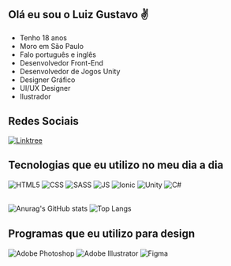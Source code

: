 ## Olá eu sou o Luiz Gustavo ✌️
<ul>
    <li>Tenho 18 anos</li>
    <li>Moro em São Paulo</li>
    <li>Falo português e inglês</li>
    <li>Desenvolvedor Front-End</li>
    <li>Desenvolvedor de Jogos Unity</li>
    <li>Designer Gráfico</li>
    <li>UI/UX Designer</li>
    <li>Ilustrador</li>
</ul>

## Redes Sociais

[![Linktree](https://img.shields.io/badge/linktree-39E09B?style=for-the-badge&logo=linktree&logoColor=white)](https://linktr.ee/luizgustavobs)


## Tecnologias que eu utilizo no meu dia a dia
<div style="display: inline_block;">
    <img align="center" alt="HTML5" src="https://img.shields.io/badge/HTML5-E34F26?style=for-the-badge&logo=html5&logoColor=white"/>
    <img align="center" alt="CSS" src="https://img.shields.io/badge/CSS3-1572B6?style=for-the-badge&logo=css3&logoColor=white"/>
    <img align="center" alt="SASS" src="https://img.shields.io/badge/Sass-CC6699?style=for-the-badge&logo=sass&logoColor=white"/>
    <img align="center" alt="JS" src="https://img.shields.io/badge/JavaScript-323330?style=for-the-badge&logo=javascript&logoColor=F7DF1E"/
    <img align="center" alt="VueJs" src="https://img.shields.io/badge/Vue.js-35495E?style=for-the-badge&logo=vue.js&logoColor=4FC08D"/>
    <img align="center" alt="Ionic" src="https://img.shields.io/badge/Ionic-3880FF?style=for-the-badge&logo=ionic&logoColor=white"/>
    <img align="center" alt="Unity" src="https://img.shields.io/badge/Unity-100000?style=for-the-badge&logo=unity&logoColor=white"/>
    <img align="center" alt="C#" src="https://img.shields.io/badge/C%23-239120?style=for-the-badge&logo=c-sharp&logoColor=white"/>
    <img align="center" alt="" src=""/>
</div>

<br>

![Anurag's GitHub stats](https://github-readme-stats.vercel.app/api?username=luizgustavobs-17&show_icons=true&theme=tokyonight)
![Top Langs](https://github-readme-stats.vercel.app/api/top-langs/?username=luizgustavobs-17&layout=compact)


## Programas que eu utilizo para design
<div style="display: inline-block;">
    <img align="center" alt="Adobe Photoshop" src="https://img.shields.io/badge/Adobe%20Photoshop-31A8FF?style=for-the-badge&logo=Adobe%20Photoshop&logoColor=black"/>
    <img align="center" alt="Adobe Illustrator" src="https://img.shields.io/badge/Adobe%20Illustrator-FF9A00?style=for-the-badge&logo=adobe%20illustrator&logoColor=white"/>
    <img align="center" alt="Figma" src="https://img.shields.io/badge/Figma-F24E1E?style=for-the-badge&logo=figma&logoColor=white"/>
</div>


